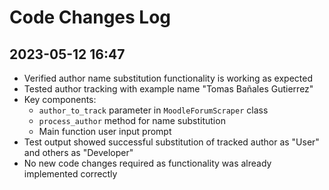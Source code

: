 # Code Changes Log

## 2023-05-12 16:47
- Verified author name substitution functionality is working as expected
- Tested author tracking with example name "Tomas Bañales Gutierrez"
- Key components:
  - `author_to_track` parameter in `MoodleForumScraper` class
  - `process_author` method for name substitution
  - Main function user input prompt
- Test output showed successful substitution of tracked author as "User" and others as "Developer"
- No new code changes required as functionality was already implemented correctly
